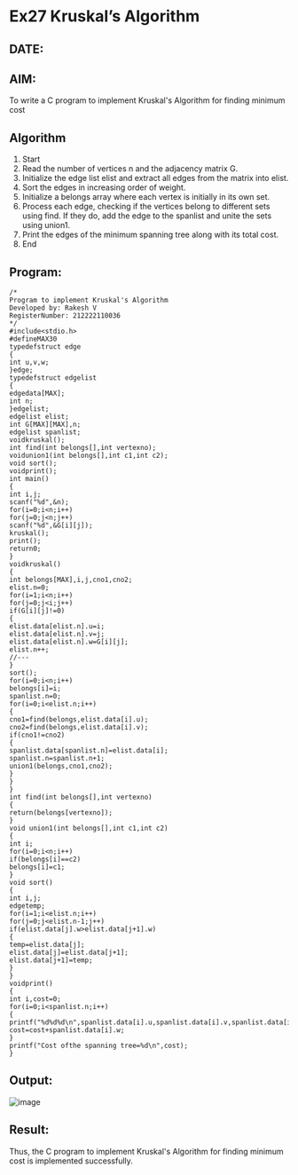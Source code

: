 # Ex27 Kruskal’s Algorithm
## DATE:
## AIM:
To write a C program to implement Kruskal's Algorithm for finding minimum cost

## Algorithm
1. Start
2. Read the number of vertices n and the adjacency matrix G.
3. Initialize the edge list elist and extract all edges from the matrix into elist.
4. Sort the edges in increasing order of weight.
5. Initialize a belongs array where each vertex is initially in its own set.
6. Process each edge, checking if the vertices belong to different sets using find. If they do, add 
the edge to the spanlist and unite the sets using union1.
7. Print the edges of the minimum spanning tree along with its total cost.
8. End   

## Program:
```
/*
Program to implement Kruskal's Algorithm
Developed by: Rakesh V
RegisterNumber: 212222110036
*/
#include<stdio.h> 
#defineMAX30
typedefstruct edge
{
int u,v,w;
}edge;
typedefstruct edgelist
{
edgedata[MAX]; 
int n;
}edgelist; 
edgelist elist;
int G[MAX][MAX],n;
edgelist spanlist;
voidkruskal();
int find(int belongs[],int vertexno); 
voidunion1(int belongs[],int c1,int c2);
void sort(); 
voidprint();
int main()
{
int i,j; 
scanf("%d",&n); 
for(i=0;i<n;i++) 
for(j=0;j<n;j++) 
scanf("%d",&G[i][j]); 
kruskal();
print(); 
return0;
}
voidkruskal()
{
int belongs[MAX],i,j,cno1,cno2; 
elist.n=0;
for(i=1;i<n;i++) 
for(j=0;j<i;j++) 
if(G[i][j]!=0)
{
elist.data[elist.n].u=i; 
elist.data[elist.n].v=j; 
elist.data[elist.n].w=G[i][j]; 
elist.n++;
//---
}
sort(); 
for(i=0;i<n;i++) 
belongs[i]=i; 
spanlist.n=0; 
for(i=0;i<elist.n;i++)
{
cno1=find(belongs,elist.data[i].u); 
cno2=find(belongs,elist.data[i].v); 
if(cno1!=cno2)
{
spanlist.data[spanlist.n]=elist.data[i]; 
spanlist.n=spanlist.n+1; 
union1(belongs,cno1,cno2);
}
}
}
int find(int belongs[],int vertexno)
{
return(belongs[vertexno]);
}
void union1(int belongs[],int c1,int c2)
{
int i; 
for(i=0;i<n;i++) 
if(belongs[i]==c2) 
belongs[i]=c1;
}
void sort()
{
int i,j; 
edgetemp;
for(i=1;i<elist.n;i++) 
for(j=0;j<elist.n-1;j++) 
if(elist.data[j].w>elist.data[j+1].w)
{
temp=elist.data[j]; 
elist.data[j]=elist.data[j+1]; 
elist.data[j+1]=temp;
}
}
voidprint()
{
int i,cost=0; 
for(i=0;i<spanlist.n;i++)
{
printf("%d%d%d\n",spanlist.data[i].u,spanlist.data[i].v,spanlist.data[i].w); 
cost=cost+spanlist.data[i].w;
}
printf("Cost ofthe spanning tree=%d\n",cost);
}
```

## Output:

![image](https://github.com/user-attachments/assets/db3f5a79-c48d-42ec-8a55-b709a5340eac)


## Result:
Thus, the C program to implement Kruskal's Algorithm for finding minimum cost is implemented successfully.
